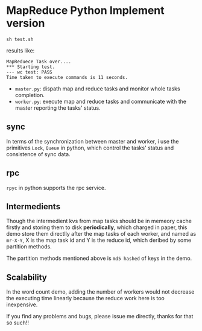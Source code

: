 # MapReduce Python Implement version

```
sh test.sh
```

results like:

```
MapReduece Task over....
*** Starting test.
--- wc test: PASS
Time taken to execute commands is 11 seconds.
```

- `master.py`: dispath map and reduce tasks and monitor whole tasks completion.
- `worker.py`: execute map and reduce tasks and communicate with the master reporting the tasks' status.

## sync
In terms of the synchronization between master and worker, i use the primitives `Lock`, `Queue` in python, which control the tasks' status and consistence of sync data.

## rpc
`rpyc` in python supports the rpc service.

## Intermedients
Though the intermedient kvs from map tasks should be in memeory cache firstly and storing them to disk **periodically**, which charged in paper, this demo store them directlly after the map tasks of each worker, and named as `mr-X-Y`, X is the map task id and Y is the reduce id, which deribed by some partition methods. 

The partition methods mentioned above is `md5 hashed` of keys in the demo.


## Scalability
In the word count demo, adding the number of workers would not decrease the executing time linearly because the reduce work here is too inexpensive.


If you find any problems and bugs, please issue me directly, thanks for that so such!! 